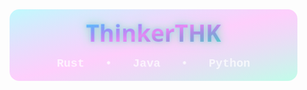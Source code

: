 <svg width="600" height="150" viewBox="0 0 600 150" xmlns="http://www.w3.org/2000/svg" >
  <defs>
    <linearGradient id="holoGradient" x1="0%" y1="0%" x2="100%" y2="100%">
      <stop offset="0%" stop-color="#00f0ff" stop-opacity="0.8"/>
      <stop offset="50%" stop-color="#ff00f7" stop-opacity="0.6"/>
      <stop offset="100%" stop-color="#00ffaa" stop-opacity="0.8"/>
    </linearGradient>
    <filter id="glow" x="-50%" y="-50%" width="200%" height="200%">
      <feDropShadow dx="0" dy="0" stdDeviation="3" flood-color="#00f0ff" flood-opacity="0.8"/>
      <feDropShadow dx="0" dy="0" stdDeviation="5" flood-color="#ff00f7" flood-opacity="0.6"/>
      <feDropShadow dx="0" dy="0" stdDeviation="8" flood-color="#00ffaa" flood-opacity="0.8"/>
    </filter>
  </defs>

  <rect width="600" height="150" fill="url(#holoGradient)" fill-opacity="0.3" rx="20" ry="20" />
  
  <text x="50%" y="45%" text-anchor="middle" fill="url(#holoGradient)" font-family="Segoe UI, Tahoma, Geneva, Verdana, sans-serif" font-weight="900" font-size="48" filter="url(#glow)" >
    ThinkerTHK
  </text>
  
  <text x="50%" y="80%" text-anchor="middle" fill="white" fill-opacity="0.7" font-family="Courier New, monospace" font-weight="600" font-size="24">
    Rust &nbsp; • &nbsp; Java &nbsp; • &nbsp; Python
  </text>
</svg>
